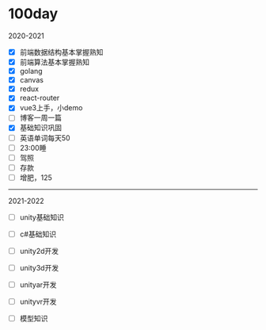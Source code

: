 # 100day

2020-2021

- [x] 前端数据结构基本掌握熟知
- [x] 前端算法基本掌握熟知
- [x] golang
- [x] canvas
- [x] redux
- [x] react-router
- [x] vue3上手，小demo
- [ ] 博客一周一篇
- [x] 基础知识巩固
- [ ] 英语单词每天50
- [ ] 23:00睡
- [ ] 驾照
- [ ] 存款
- [ ] 增肥，125

------

2021-2022

- [ ] unity基础知识
- [ ] c#基础知识
- [ ] unity2d开发
- [ ] unity3d开发
- [ ] unityar开发
- [ ] unityvr开发
- [ ] 模型知识

